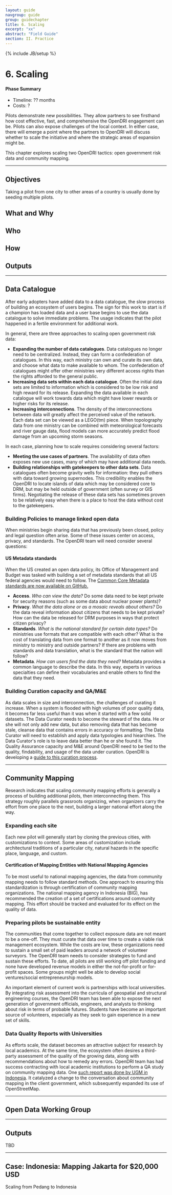 ```yaml
---
layout: guide
navgroup: guide
group: guidechapter
title: 6. Scaling
excerpt: "xx"
abstract: "Field Guide"
section: II. Practice
---
```

{% include JB/setup %}

# 6. Scaling
<div class="info-box image-right adapted width-200px">
<h4>Phase Summary</h4>
<ul>
<li>Timeline: ?? months</li>
<li>Costs: ?</li>
</ul> 
</div>

Pilots demonstrate new possibilities. They allow partners to see firsthand how cost effective, fast, and comprehensive the OpenDRI engagement can be. Pilots can also expose challenges of the local context. In either case, there will emerge a point where the partners to OpenDRI will discuss whether to scale the initiative and where the strategic areas of expansion might be.

This chapter explores scaling two OpenDRI tactics: open government risk data and community mapping.

***

## Objectives
Taking a pilot from one city to other areas of a country is usually done by seeding multiple pilots. 

## What and Why


## Who

## How

## Outputs

***
## Data Catalogue
After early adopters have added data to a data catalogue, the slow process of building an ecosystem of users begins. The sign for this work to start is if a champion has loaded data and a user base begins to use the data catalogue to solve immediate problems. The usage indicates that the pilot happened in a fertile environment for additional work. 

In general, there are three approaches to scaling open government risk data:

* **Expanding the number of data catalogues**. Data catalogues no longer need to be centralized. Instead, they can form a confederation of catalogues. In this way, each ministry can own and curate its own data, and choose what data to make available to whom. The confederation of catalogues might offer other ministries very different access rights than the rights afforded to the general public.
* **Increasing data sets within each data catalogue**. Often the initial data sets are limited to information which is considered to be low risk and high reward for its release. Expanding the data available in each catalogue will work towards data which might have lower rewards or higher risks for its release.
* **Increasing interconnections**. The density of the interconnections between data will greatly affect the perceived value of the network. Each data set can be viewed as a LEGO(tm) piece. When topolography data from one ministry can be combined with meteorological forecasts and river gauge data, flood models can more accurately predict flood damage from an upcoming storm seasons. 

In each case, planning how to scale requires considering several factors:

* **Meeting the use cases of partners**. The availability of data often exposes new use cases, many of which may have additional data needs.
* **Building relationships with gatekeepers to other data sets**. Data catalogues often become gravity wells for information: they pull others with data toward growing supernodes. This credibility enables the OpenDRI to locate islands of data which may be considered core to DRM, but may be held outside of government (often survey or GIS firms). Negotiating the release of these data sets has sometimes proven to be relatively easy when there is a place to host the data without cost to the gatekeepers.

### Building Policies to manage linked open data
When ministries begin sharing data that has previously been closed, policy and legal question often arise. Some of these issues center on access, privacy, and standards. The OpenDRI team will need consider several questions:

<div class="info-box image-right adapted width-200px">
<h4>US Metadata standards</h4>
<p>When the US created an open data policy, its Office of Management and Budget was tasked with building a set of metadata standards that all US federal agencies would need to follow. The <a href="http://project-open-data.github.io/schema/">Common Core Metadata standards are now available on GitHub.</a></p>
</div>

* **Access**. *Who can view the data?* Do some data need to be kept private for security reasons (such as some data about nuclear power plants)? 
* **Privacy**. *What the data alone or as a mosaic reveals about others?* Do the data reveal information about citizens that needs to be kept private? How can the data be released for DRM purposes in ways that protect citizen privacy? 
* **Standards**. *What is the national standard for certain data types?* Do ministries use formats that are compatible with each other? What is the cost of translating data from one format to another as it now moves from ministry to ministry and outside partners? If there are problems with standards and data translation, what is the standard that the nation will follow? 
* **Metadata**. *How can users find the data they need?* Metadata provides a common language to describe the data. In this way, experts in various specialties can define their vocabularies and enable others to find the data that they need.

### Building Curation capacity and QA/M&amp;E
As data scales in size and interconnection, the challenges of curating it increase. When a system is flooded with high volumes of poor quality data, it becomes far less useful than it was when it started with a few solid datasets. The Data Curator needs to become the steward of the data. He or she will not only add new data, but also removing data that has become stale, cleanse data that contains errors in accuracy or formatting. The Data Curator will need to establish and apply data typologies and hiearchies. The Data Curator's role is to leave data better than he or she found it. The Quality Assurance capacity and M&amp;E around OpenDRI need to be tied to the quality, findability, and usage of the data under curation. OpenDRI is developing a [guide to this curation process](datacuration.html). 


***

## Community Mapping
Research indicates that scaling community mapping efforts is generally a process of building additional pilots, then interconnecting them. This strategy roughly parallels grassroots organizing, when organizers carry the effort from one place to the next, building a larger national effort along the way.

### Expanding each site
Each new pilot will generally start by cloning the previous cities, with customizations to context. Some areas of customization include architectural traditions of a particular city, natural hazards in the specific place, language, and custom.

<div class="info-box image-right adapted width-200px">
<h4>Certification of Mapping Entities with National Mapping Agencies</h4>
<p>To be most useful to national mapping agencies, the data from community mapping needs to follow standard methods. One approach to ensuring this standardization is through certification of community mapping organizations. The national mapping agency in Indonesia (BIG), has recommended the creation of a set of certifications around community mapping. This effort should be tracked and evaluated for its effect on the quality of data.</p>
</div>

### Preparing pilots be sustainable entity
The communities that come together to collect exposure data are not meant to be a one-off. They must curate that data over time to create a viable risk management ecosystem. While the costs are low, these organizations need to sustain a small set of paid leaders around a network of volunteer surveyors. The OpenDRI team needs to consider strategies to fund and sustain these efforts. To date, all pilots are still working off pilot funding and none have developed revenue models in either the not-for-profit or for-profit spaces. Some groups might well be able to develop social ventures/social entrepreneurship models.

An important element of current work is partnerships with local universities. By integrating risk assessment into the curricula of geospatial and structural engineering courses, the OpenDRI team has been able to expose the next generation of government officials, engineers, and analysts to thinking about risk in terms of probable futures. Students have become an important source of volunteers, especially as they seek to gain experience in a new set of skills.

### Data Quality Reports with Universities
As efforts scale, the dataset becomes an attractive subject for research by local academics. At the same time, the ecosystem often desires a third-party assessment of the quality of the growing data, along with recommendations about how to remedy any errors. OpenDRI team has had success contracting with local academic institutions to perform a QA study on community mapping data. One [such report was done by UGM in Indonesia](http://oo.or.id/2013-07-05/Dokumen%20Laporan/Final%20Report-OSM%20Evaluation%20in%20Indonesia_2012.pdf). It catalyzed a change to the conversation about community mapping in the client government, which subsequently expanded its use of OpenStreetMap.

***

## Open Data Working Group



***

## Outputs
TBD

***

## Case: Indonesia: Mapping Jakarta for $20,000 USD
Scaling from Pedang to Indonesia







